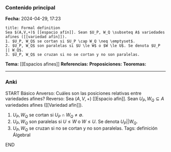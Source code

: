 ### Contenido principal

**Fecha:** 2024-04-29, 17:23

```ad-formal
title: Formal definition
Sea $(A,V,+)$ [[espacio afín]]. Sean $U_P, W_Q \subseteq A$ variedades afines ([[variedad afín]]).
1. $U_P, W_Q$ se cortan si $U_P \cap W_Q \neq \emptyset$.
2. $U_P, W_Q$ son paralelas si $U \le W$ o $W \le U$. Se denota $U_P || W_Q$.
3. $U_P, W_Q$ se cruzan si no se cortan y no son paralelas.
```

**Tema:** [[Espacios afines]]
**Referencias:**
**Proposiciones:**
**Teoremas:**

---
### Anki

START
Básico
Anverso: Cuáles son las posiciones relativas entre variedades afines?
Reverso: Sea $(A,V,+)$ [[Espacio afín]]. Sean $U_P, W_Q \subseteq A$ variedades afines ([[Variedad afín]]).
1. $U_P, W_Q$ se cortan si $U_P \cap W_Q \neq \emptyset$.
2. $U_P, W_Q$ son paralelas si $U \le W$ o $W \le U$. Se denota $U_P || W_Q$.
3. $U_P, W_Q$ se cruzan si no se cortan y no son paralelas.
Tags: definición ÁlgebraI
<!--ID: 1714669443547-->
END